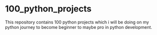 # 100_python_projects
This repository contains 100 python projects which i will be doing on my python journey to become beginner to maybe pro in python development.
